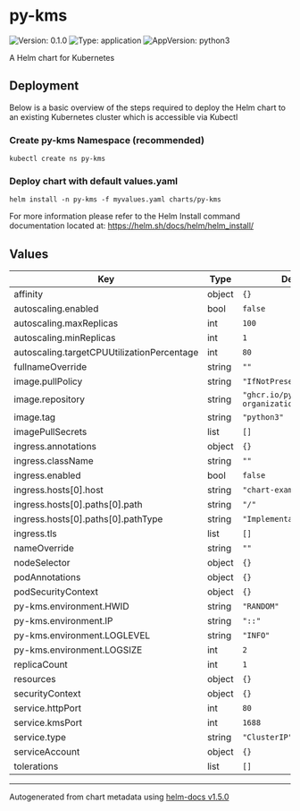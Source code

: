# py-kms

![Version: 0.1.0](https://img.shields.io/badge/Version-0.1.0-informational?style=flat-square) ![Type: application](https://img.shields.io/badge/Type-application-informational?style=flat-square) ![AppVersion: python3](https://img.shields.io/badge/AppVersion-python3-informational?style=flat-square)

A Helm chart for Kubernetes

## Deployment

Below is a basic overview of the steps required to deploy the Helm chart to an existing Kubernetes cluster which is accessible via Kubectl

### Create py-kms Namespace (recommended)

`kubectl create ns py-kms`

### Deploy chart with default values.yaml

`helm install -n py-kms -f myvalues.yaml charts/py-kms`

For more information please refer to the Helm Install command documentation located at: https://helm.sh/docs/helm/helm_install/

## Values

| Key | Type | Default | Description |
|-----|------|---------|-------------|
| affinity | object | `{}` |  |
| autoscaling.enabled | bool | `false` |  |
| autoscaling.maxReplicas | int | `100` |  |
| autoscaling.minReplicas | int | `1` |  |
| autoscaling.targetCPUUtilizationPercentage | int | `80` |  |
| fullnameOverride | string | `""` |  |
| image.pullPolicy | string | `"IfNotPresent"` |  |
| image.repository | string | `"ghcr.io/py-kms-organization/py-kms"` |  |
| image.tag | string | `"python3"` |  |
| imagePullSecrets | list | `[]` |  |
| ingress.annotations | object | `{}` |  |
| ingress.className | string | `""` |  |
| ingress.enabled | bool | `false` |  |
| ingress.hosts[0].host | string | `"chart-example.local"` |  |
| ingress.hosts[0].paths[0].path | string | `"/"` |  |
| ingress.hosts[0].paths[0].pathType | string | `"ImplementationSpecific"` |  |
| ingress.tls | list | `[]` |  |
| nameOverride | string | `""` |  |
| nodeSelector | object | `{}` |  |
| podAnnotations | object | `{}` |  |
| podSecurityContext | object | `{}` |  |
| py-kms.environment.HWID | string | `"RANDOM"` |  |
| py-kms.environment.IP | string | `"::"` |  |
| py-kms.environment.LOGLEVEL | string | `"INFO"` |  |
| py-kms.environment.LOGSIZE | int | `2` |  |
| replicaCount | int | `1` |  |
| resources | object | `{}` |  |
| securityContext | object | `{}` |  |
| service.httpPort | int | `80` |  |
| service.kmsPort | int | `1688` |  |
| service.type | string | `"ClusterIP"` |  |
| serviceAccount | object | `{}` |  |
| tolerations | list | `[]` |  |

----------------------------------------------
Autogenerated from chart metadata using [helm-docs v1.5.0](https://github.com/norwoodj/helm-docs/releases/v1.5.0)

